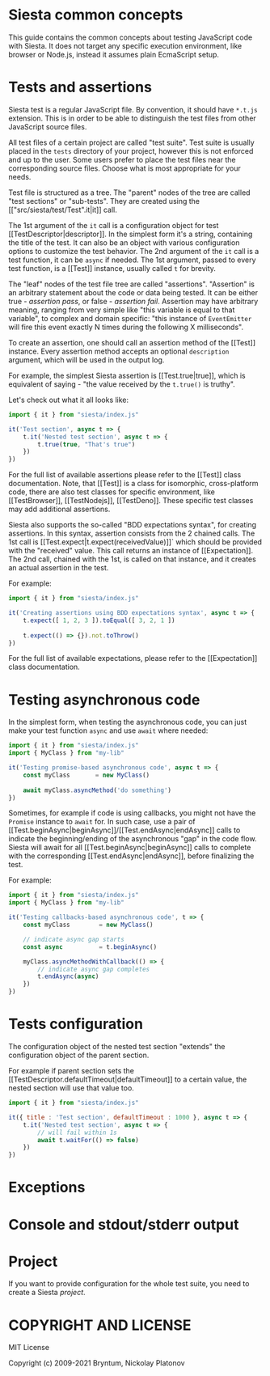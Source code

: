 Siesta common concepts
======================

This guide contains the common concepts about testing JavaScript code with Siesta. It does not target any specific execution environment, like browser or Node.js, instead it assumes plain EcmaScript setup. 


Tests and assertions
====================

Siesta test is a regular JavaScript file. By convention, it should have `*.t.js` extension. This is in order to be able to distinguish the test files from other JavaScript source files.

All test files of a certain project are called "test suite". Test suite is usually placed in the `tests` directory of your project, however this is not enforced and up to the user. Some users prefer to place the test files near the corresponding source files. Choose what is most appropriate for your needs.

Test file is structured as a tree. The "parent" nodes of the tree are called "test sections" or "sub-tests". They are created using the [["src/siesta/test/Test".it|it]] call. 

The 1st argument of the `it` call is a configuration object for test [[TestDescriptor|descriptor]]. In the simplest form it's a string, containing the title of the test. It can also be an object with various configuration options to customize the test behavior. The 2nd argument of the `it` call is a test function, it can be `async` if needed. The 1st argument, passed to every test function, is a [[Test]] instance, usually called `t` for brevity. 

The "leaf" nodes of the test file tree are called "assertions". "Assertion" is an arbitrary statement about the code or data being tested. It can be either true - *assertion pass*, or false - *assertion fail*. Assertion may have arbitrary meaning, ranging from very simple like "this variable is equal to that variable", to complex and domain specific: "this instance of `EventEmitter` will fire this event exactly N times during the following X milliseconds".

To create an assertion, one should call an assertion method of the [[Test]] instance. Every assertion method accepts an optional `description` argument, which will be used in the output log.

For example, the simplest Siesta assertion is [[Test.true|true]], which is equivalent of saying - "the value received by the `t.true()` is truthy". 

Let's check out what it all looks like:
```javascript
import { it } from "siesta/index.js"

it('Test section', async t => {
    t.it('Nested test section', async t => {
        t.true(true, "That's true")
    })
})
```

For the full list of available assertions please refer to the [[Test]] class documentation. Note, that [[Test]] is a class for isomorphic, cross-platform code, there are also test classes for specific environment, like [[TestBrowser]], [[TestNodejs]], [[TestDeno]]. These specific test classes may add additional assertions.

Siesta also supports the so-called "BDD expectations syntax", for creating assertions. In this syntax, assertion consists from the 2 chained calls. The 1st call is [[Test.expect|t.expect(receivedValue)]]` which should be provided with the "received" value. This call returns an instance of [[Expectation]]. The 2nd call, chained with the 1st, is called on that instance, and it creates an actual assertion in the test.

For example:
```javascript
import { it } from "siesta/index.js"

it('Creating assertions using BDD expectations syntax', async t => {
    t.expect([ 1, 2, 3 ]).toEqual([ 3, 2, 1 ])
    
    t.expect(() => {}).not.toThrow()
})
```

For the full list of available expectations, please refer to the [[Expectation]] class documentation.


Testing asynchronous code
===================

In the simplest form, when testing the asynchronous code, you can just make your test function `async` and use `await` where needed:

```javascript
import { it } from "siesta/index.js"
import { MyClass } from "my-lib"

it('Testing promise-based asynchronous code', async t => {
    const myClass       = new MyClass()
    
    await myClass.asyncMethod('do something')
})
```

Sometimes, for example if code is using callbacks, you might not have the `Promise` instance to `await` for. In such case, use a pair of
[[Test.beginAsync|beginAsync]]/[[Test.endAsync|endAsync]] calls to indicate the beginning/ending of the asynchronous "gap" in the code flow.
Siesta will await for all [[Test.beginAsync|beginAsync]] calls to complete with the corresponding [[Test.endAsync|endAsync]], before finalizing the test.

For example:
```javascript
import { it } from "siesta/index.js"
import { MyClass } from "my-lib"

it('Testing callbacks-based asynchronous code', t => {
    const myClass        = new MyClass()

    // indicate async gap starts
    const async          = t.beginAsync()

    myClass.asyncMethodWithCallback(() => {
        // indicate async gap completes
        t.endAsync(async)
    })
})
```
                  

Tests configuration
===================

The configuration object of the nested test section "extends" the configuration object of the parent section. 

For example if parent section sets the [[TestDescriptor.defaultTimeout|defaultTimeout]] to a certain value, the nested section 
will use that value too.

```javascript
import { it } from "siesta/index.js"

it({ title : 'Test section', defaultTimeout : 1000 }, async t => {
    t.it('Nested test section', async t => {
        // will fail within 1s
        await t.waitFor(() => false)
    })
})
```

Exceptions
==========


Console and stdout/stderr output
================================


Project
========

If you want to provide configuration for the whole test suite, you need to create a Siesta *project*.


COPYRIGHT AND LICENSE
=================

MIT License

Copyright (c) 2009-2021 Bryntum, Nickolay Platonov

